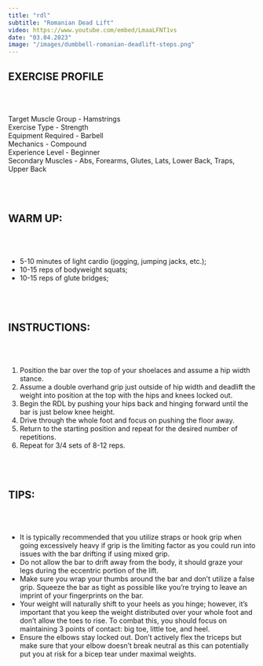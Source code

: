 ```yaml
---
title: "rdl"
subtitle: "Romanian Dead Lift"
video: https://www.youtube.com/embed/LmaaLFNT1vs
date: "03.04.2023"
image: "/images/dumbbell-romanian-deadlift-steps.png"
---
```


## EXERCISE PROFILE

&nbsp;  
&nbsp;

Target Muscle Group -
Hamstrings  
Exercise Type - Strength  
Equipment Required - Barbell  
Mechanics - Compound  
Experience Level - Beginner  
Secondary Muscles - Abs, Forearms, Glutes, Lats, Lower Back, Traps, Upper Back
&nbsp;  
&nbsp;  
&nbsp;  
&nbsp;

## WARM UP:

&nbsp;  
&nbsp;

- 5-10 minutes of light cardio (jogging, jumping jacks, etc.);
- 10-15 reps of bodyweight squats;
- 10-15 reps of glute bridges;
  &nbsp;  
  &nbsp;  
  &nbsp;  
  &nbsp;

## INSTRUCTIONS:

&nbsp;  
&nbsp;

1. Position the bar over the top of your shoelaces and assume a hip width stance.
2. Assume a double overhand grip just outside of hip width and deadlift the weight into position at the top with the hips and knees locked out.
3. Begin the RDL by pushing your hips back and hinging forward until the bar is just below knee height.
4. Drive through the whole foot and focus on pushing the floor away.
5. Return to the starting position and repeat for the desired number of repetitions.
6. Repeat for 3/4 sets of 8-12 reps.
   &nbsp;  
   &nbsp;  
   &nbsp;  
   &nbsp;

## TIPS:

&nbsp;  
&nbsp;

- It is typically recommended that you utilize straps or hook grip when going excessively heavy if grip is the limiting factor as you could run into issues with the bar drifting if using mixed grip.
- Do not allow the bar to drift away from the body, it should graze your legs during the eccentric portion of the lift.
- Make sure you wrap your thumbs around the bar and don’t utilize a false grip. Squeeze the bar as tight as possible like you’re trying to leave an imprint of your fingerprints on the bar.
- Your weight will naturally shift to your heels as you hinge; however, it’s important that you keep the weight distributed over your whole foot and don’t allow the toes to rise. To combat this, you should focus on maintaining 3 points of contact: big toe, little toe, and heel.
- Ensure the elbows stay locked out. Don’t actively flex the triceps but make sure that your elbow doesn’t break neutral as this can potentially put you at risk for a bicep tear under maximal weights.
  &nbsp;  
  &nbsp;  
  &nbsp;  
  &nbsp;
